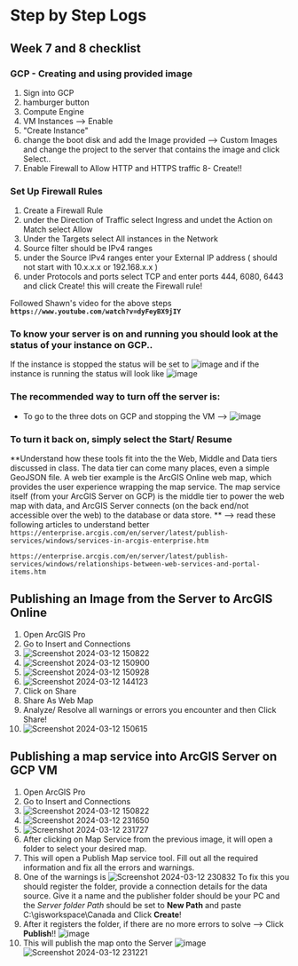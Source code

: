 # Step by Step Logs

## Week 7 and 8 checklist 

### GCP - Creating and using provided image
1. Sign into GCP 
2. hamburger button 
3. Compute Engine 
4. VM Instances --> Enable 
5. "Create Instance" 
6. change the boot disk and add the Image provided --> Custom Images and change the project to the server that contains the image and click Select.. 
7. Enable Firewall to Allow HTTP and HTTPS traffic 8- Create!! 

### Set Up Firewall Rules
1. Create a Firewall Rule 
2. under the Direction of Traffic select Ingress and undet the Action on Match select Allow 
3. Under the Targets select All instances in the Network  
4. Source filter should be IPv4 ranges 
5. under the Source IPv4 ranges enter your External IP address ( should not start with 10.x.x.x or 192.168.x.x ) 
6. under Protocols and ports select TCP and enter ports 444, 6080, 6443  and click Create! this will create the Firewall rule!
   
Followed Shawn's video for the above steps 
**`https://www.youtube.com/watch?v=dyFeyBX9jIY`**

### To know your server is on and running you should look at the status of your instance on GCP.. 
If the instance is stopped the status will be set to ![image](https://github.com/LilitMarkarian/geom99/assets/97748633/46c223b1-60f9-4fe7-b869-9a3e4c380bc7)
and if the instance is running the status will look like ![image](https://github.com/LilitMarkarian/geom99/assets/97748633/3a691eed-5ca6-47eb-80db-e77920b1d96d)


### The recommended way to turn off the server is:
- To go to the three dots on GCP and stopping the VM --> ![image](https://github.com/LilitMarkarian/geom99/assets/97748633/b4e66023-6c7c-44f1-b656-44bc3b948957)
### To turn it back on, simply select the **Start/ Resume**

**Understand how these tools fit into the the Web, Middle and Data tiers discussed in class. The data tier can come many places, even a simple GeoJSON file. A web tier example is the ArcGIS Online web map, which provides the user experience wrapping the map service. The map service itself (from your ArcGIS Server on GCP) is the middle tier to power the web map with data, and ArcGIS Server connects (on the back end/not accessible over the web) to the database or data store. ** --> read these following articles to understand better 
`https://enterprise.arcgis.com/en/server/latest/publish-services/windows/services-in-arcgis-enterprise.htm`

`https://enterprise.arcgis.com/en/server/latest/publish-services/windows/relationships-between-web-services-and-portal-items.htm`

## Publishing an Image from the Server to ArcGIS Online
1. Open ArcGIS Pro
2. Go to Insert and Connections
3. ![Screenshot 2024-03-12 150822](https://github.com/LilitMarkarian/geom99/assets/97748633/9ac106f6-c537-4c92-89ec-d0a55e21f417)
4. ![Screenshot 2024-03-12 150900](https://github.com/LilitMarkarian/geom99/assets/97748633/04023a1b-74ba-42ba-b10b-f5c1e976f1b6)
6. ![Screenshot 2024-03-12 150928](https://github.com/LilitMarkarian/geom99/assets/97748633/48887b6f-7468-4cd6-8b7e-a27b3a89fc05)
7. ![Screenshot 2024-03-12 144123](https://github.com/LilitMarkarian/geom99/assets/97748633/95c9b10e-d184-48bc-9e40-cb1306c70bc2)
8. Click on Share
9. Share As Web Map
10. Analyze/ Resolve all warnings or errors you encounter and then Click Share!
11. ![Screenshot 2024-03-12 150615](https://github.com/LilitMarkarian/geom99/assets/97748633/f22c7246-c933-411f-bd55-e9fbc49e7c46)

## Publishing a map service into ArcGIS Server on GCP VM
1. Open ArcGIS Pro
2. Go to Insert and Connections
3. ![Screenshot 2024-03-12 150822](https://github.com/LilitMarkarian/geom99/assets/97748633/9ac106f6-c537-4c92-89ec-d0a55e21f417)
4. ![Screenshot 2024-03-12 231650](https://github.com/LilitMarkarian/geom99/assets/97748633/e151d84f-808d-43fc-b0c3-3e78c8b3a3b8)
6. ![Screenshot 2024-03-12 231727](https://github.com/LilitMarkarian/geom99/assets/97748633/eca0efde-4d1e-4d63-8306-7e9555dbd208)
7. After clicking on Map Service from the previous image, it will open a folder to select your desired map.
8. This will open a Publish Map service tool. Fill out all the required information and fix all the errors and warnings.
9. One of the warnings is ![Screenshot 2024-03-12 230832](https://github.com/LilitMarkarian/geom99/assets/97748633/7f491d88-ebd7-458c-96ef-b948886dc544)
        To fix this you should register the folder, provide a connection details for the data source. Give it a name and the publisher folder should be your PC and the _Server folder Path_ should be set to **New Path** and paste C:\gisworkspace\Canada and Click **Create**!
10. After it registers the folder, if there are no more errors to solve --> Click **Publish**!! ![image](https://github.com/LilitMarkarian/geom99/assets/97748633/c18a4699-babf-4be4-8d6d-88471fe79523)
11. This will publish the map onto the Server ![image](https://github.com/LilitMarkarian/geom99/assets/97748633/3a373acf-227a-468a-b89b-14dfbdd9ce86)
      ![Screenshot 2024-03-12 231221](https://github.com/LilitMarkarian/geom99/assets/97748633/64bd601b-ccd6-45cc-9547-7fea5a1b71dd)





